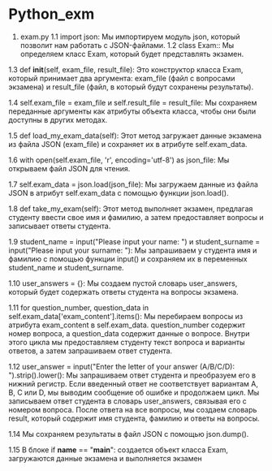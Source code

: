 # Python_exm
1. exam.py
1.1 import json:
  Мы импортируем модуль json, который позволит нам работать с JSON-файлами.
1.2 class Exam::
  Мы определяем класс Exam, который будет представлять экзамен.

1.3 def __init__(self, exam_file, result_file):
  Это конструктор класса Exam, который принимает два аргумента: exam_file (файл с вопросами экзамена) и result_file (файл, в который будут сохранены результаты).

1.4 self.exam_file = exam_file и self.result_file = result_file:
   Мы сохраняем переданные аргументы как атрибуты объекта класса, чтобы они были доступны в других методах.
   
1.5 def load_my_exam_data(self):
   Этот метод загружает данные экзамена из файла JSON (exam_file) и сохраняет их в атрибуте self.exam_data.
   
1.6 with open(self.exam_file, 'r', encoding='utf-8') as json_file:
   Мы открываем файл JSON для чтения.

1.7 self.exam_data = json.load(json_file): 
  Мы загружаем данные из файла JSON в атрибут self.exam_data с помощью функции json.load().
  
1.8 def take_my_exam(self):
  Этот метод выполняет экзамен, предлагая студенту ввести свое имя и фамилию, а затем предоставляет вопросы и записывает ответы студента.
  
1.9 student_name = input("Please input your name: ") и student_surname = input("Please input your surname: "): 
  Мы запрашиваем у студента имя и фамилию с помощью функции input() и сохраняем их в переменных student_name и student_surname.
  
1.10 user_answers = {}: 
  Мы создаем пустой словарь user_answers, который будет содержать ответы студента на вопросы экзамена.
  
1.11 for question_number, question_data in self.exam_data['exam_content'].items():
  Мы перебираем вопросы из атрибута exam_content в self.exam_data. question_number содержит номер вопроса, а question_data содержит данные о вопросе.
  Внутри этого цикла мы предоставляем студенту текст вопроса и варианты ответов, а затем запрашиваем ответ студента.
  
1.12 user_answer = input("Enter the letter of your answer (A/B/C/D): ").strip().lower(): 
  Мы запрашиваем ответ студента и преобразуем его в нижний регистр.
  Если введенный ответ не соответствует вариантам A, B, C или D, мы выводим сообщение об ошибке и продолжаем цикл.
  Мы записываем ответ студента в словарь user_answers, связывая его с номером вопроса.
  После ответа на все вопросы, мы создаем словарь result, который содержит имя студента, фамилию и ответы на вопросы.
  
1.14 Мы сохраняем результаты в файл JSON с помощью json.dump().

1.15 В блоке if __name__ == "__main__": 
  создается объект класса Exam, загружаются данные экзамена и выполняется экзамен



